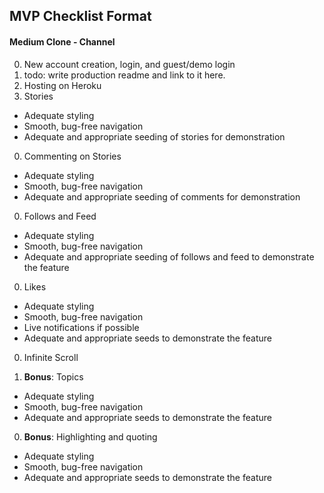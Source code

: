 ## MVP Checklist Format
#### Medium Clone - Channel
0. New account creation, login, and guest/demo login
0. todo: write production readme and link to it here.
0. Hosting on Heroku
0. Stories
  * Adequate styling
  * Smooth, bug-free navigation
  * Adequate and appropriate seeding of stories for demonstration
0. Commenting on Stories
  * Adequate styling
  * Smooth, bug-free navigation
  * Adequate and appropriate seeding of comments for demonstration
0. Follows and Feed
  * Adequate styling
  * Smooth, bug-free navigation
  * Adequate and appropriate seeding of follows and feed to demonstrate the feature
0. Likes
  * Adequate styling
  * Smooth, bug-free navigation
  * Live notifications if possible
  * Adequate and appropriate seeds to demonstrate the feature

0. Infinite Scroll

0. **Bonus**: Topics
  * Adequate styling
  * Smooth, bug-free navigation
  * Adequate and appropriate seeds to demonstrate the feature

0. **Bonus**: Highlighting and quoting
  * Adequate styling
  * Smooth, bug-free navigation
  * Adequate and appropriate seeds to demonstrate the feature

  [production-readme]: ./production_readme.md
